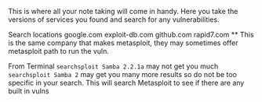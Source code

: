 
This is where all your note taking will come in handy.  Here you take the versions of services you found and search for any vulnerabilities.

Search locations
	google.com
	exploit-db.com
	github.com
	rapid7.com ** This is the same company that makes metasploit, they may sometimes offer metasploit path to run the vuln.

From Terminal
	`searchsploit Samba 2.2.1a` may not get you much
	`searchsploit Samba 2` may get you many more results so do not be too specific in your search.
		This will search Metasploit to see if there are any built in vulns